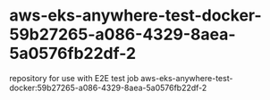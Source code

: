 # aws-eks-anywhere-test-docker-59b27265-a086-4329-8aea-5a0576fb22df-2
repository for use with E2E test job aws-eks-anywhere-test-docker:59b27265-a086-4329-8aea-5a0576fb22df-2
